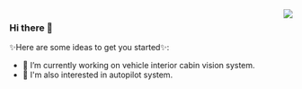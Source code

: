 <img align="right" src="https://github-readme-stats.vercel.app/api?username=DavidQiuChao&show_icons=true&icon_color=CE1D2D&text_color=718096&bg_color=ffffff&hide_title=true" />

### Hi there 👋

✨Here are some ideas to get you started✨:

- 🔭 I’m currently working on vehicle interior cabin vision system. 
- :car: I'm also interested in autopilot system.
